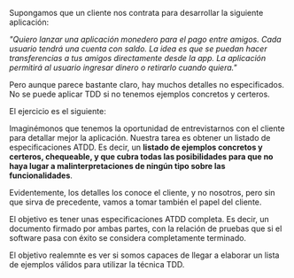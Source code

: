 Supongamos que un cliente nos contrata para desarrollar la siguiente aplicación:

*"Quiero lanzar una aplicación monedero para el pago entre amigos. Cada usuario tendrá una cuenta con saldo.
La idea es que se puedan hacer transferencias a tus amigos directamente desde la app. La aplicación permitirá al usuario ingresar dinero o retirarlo cuando quiera."*

Pero aunque parece bastante claro, hay muchos detalles no especificados. No se puede aplicar TDD si no tenemos ejemplos
concretos y certeros. 

El ejercicio es el siguiente: 

Imaginémonos que tenemos la oportunidad de entrevistarnos con el cliente para detallar mejor la aplicación.
Nuestra tarea es obtener un listado de especificaciones ATDD. Es decir, un **listado de ejemplos concretos y certeros, chequeable, y que cubra todas las posibilidades para que no haya lugar a malinterpretaciones de ningún tipo sobre las funcionalidades**.

Evidentemente, los detalles los conoce el cliente, y no nosotros, pero sin que sirva de precedente, vamos a tomar también el papel del cliente.

El objetivo es tener unas especificaciones ATDD completa. Es decir, un documento firmado por ambas partes, con la relación de pruebas que si el software pasa con éxito se considera completamente terminado.

El objetivo realemnte es ver si somos capaces de llegar a elaborar un lista de ejemplos válidos para utilizar la técnica TDD.
